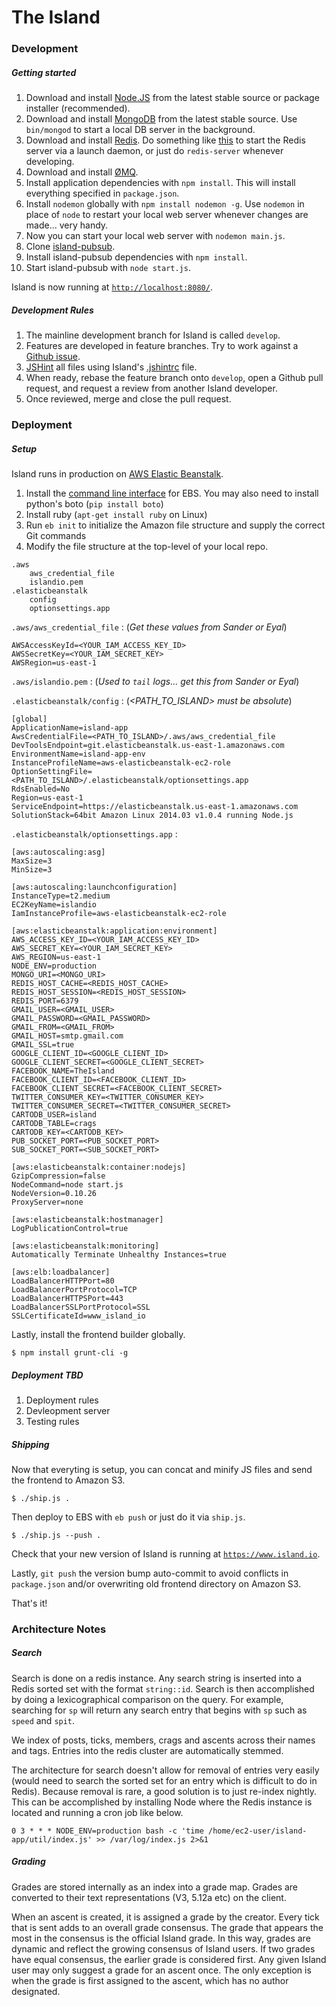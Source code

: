 # The Island

### Development

##### Getting started

1. Download and install [Node.JS](http://nodejs.org/download/) from the latest stable source or package installer (recommended).
2. Download and install [MongoDB](http://www.mongodb.org/downloads) from the latest stable source. Use ```bin/mongod``` to start a local DB server in the background.
3. Download and install [Redis](http://redis.io/download). Do something like [this](http://reistiago.wordpress.com/2011/07/23/installing-on-redis-mac-os-x/) to start the Redis server via a launch daemon, or just do ```redis-server``` whenever developing.
4. Download and install [ØMQ](http://zeromq.org/docs:source-git).
5. Install application dependencies with ```npm install```. This will install everything specified in ```package.json```.
6. Install ```nodemon``` globally with ```npm install nodemon -g```. Use ```nodemon``` in place of ```node``` to restart your local web server whenever changes are made... very handy.
7. Now you can start your local web server with ```nodemon main.js```.
8. Clone [island-pubsub](https://github.com/The-Island/island-pubsub).
9. Install island-pubsub dependencies with ```npm install```.
10. Start island-pubsub with ```node start.js```.

Island is now running at [```http://localhost:8080/```](http://localhost:8080/).

##### Development Rules

1. The mainline development branch for Island is called ```develop```.
2. Features are developed in feature branches. Try to work against a [Github issue](https://github.com/The-Island/island-app/issues).
3. [JSHint](http://jshint.com/) all files using Island's [.jshintrc](https://github.com/The-Island/island-app/blob/develop/linters/.jshintrc) file.
4. When ready, rebase the feature branch onto ```develop```, open a Github pull request, and request a review from another Island developer.
5. Once reviewed, merge and close the pull request.

### Deployment

##### Setup

Island runs in production on [AWS Elastic Beanstalk](http://aws.amazon.com/elasticbeanstalk/).

1. Install the [command line interface](http://aws.amazon.com/code/6752709412171743) for EBS. You may also need to install python's boto (```pip install boto```)
2. Install ruby (```apt-get install ruby``` on Linux)
3. Run ```eb init``` to initialize the Amazon file structure and supply the correct Git commands
4. Modify the file structure at the top-level of your local repo.

```
.aws
	aws_credential_file
	islandio.pem
.elasticbeanstalk
	config
	optionsettings.app
```

```.aws/aws_credential_file``` : (_Get these values from Sander or Eyal_)

```
AWSAccessKeyId=<YOUR_IAM_ACCESS_KEY_ID>
AWSSecretKey=<YOUR_IAM_SECRET_KEY>
AWSRegion=us-east-1
```

```.aws/islandio.pem``` : (_Used to ```tail``` logs... get this from Sander or Eyal_)

```.elasticbeanstalk/config``` : (_\<PATH\_TO\_ISLAND\> must be absolute_)

```
[global]
ApplicationName=island-app
AwsCredentialFile=<PATH_TO_ISLAND>/.aws/aws_credential_file
DevToolsEndpoint=git.elasticbeanstalk.us-east-1.amazonaws.com
EnvironmentName=island-app-env
InstanceProfileName=aws-elasticbeanstalk-ec2-role
OptionSettingFile=<PATH_TO_ISLAND>/.elasticbeanstalk/optionsettings.app
RdsEnabled=No
Region=us-east-1
ServiceEndpoint=https://elasticbeanstalk.us-east-1.amazonaws.com
SolutionStack=64bit Amazon Linux 2014.03 v1.0.4 running Node.js
```

```.elasticbeanstalk/optionsettings.app``` :

```
[aws:autoscaling:asg]
MaxSize=3
MinSize=3

[aws:autoscaling:launchconfiguration]
InstanceType=t2.medium
EC2KeyName=islandio
IamInstanceProfile=aws-elasticbeanstalk-ec2-role

[aws:elasticbeanstalk:application:environment]
AWS_ACCESS_KEY_ID=<YOUR_IAM_ACCESS_KEY_ID>
AWS_SECRET_KEY=<YOUR_IAM_SECRET_KEY>
AWS_REGION=us-east-1
NODE_ENV=production
MONGO_URI=<MONGO_URI>
REDIS_HOST_CACHE=<REDIS_HOST_CACHE>
REDIS_HOST_SESSION=<REDIS_HOST_SESSION>
REDIS_PORT=6379
GMAIL_USER=<GMAIL_USER>
GMAIL_PASSWORD=<GMAIL_PASSWORD>
GMAIL_FROM=<GMAIL_FROM>
GMAIL_HOST=smtp.gmail.com
GMAIL_SSL=true
GOOGLE_CLIENT_ID=<GOOGLE_CLIENT_ID>
GOOGLE_CLIENT_SECRET=<GOOGLE_CLIENT_SECRET>
FACEBOOK_NAME=TheIsland
FACEBOOK_CLIENT_ID=<FACEBOOK_CLIENT_ID>
FACEBOOK_CLIENT_SECRET=<FACEBOOK_CLIENT_SECRET>
TWITTER_CONSUMER_KEY=<TWITTER_CONSUMER_KEY>
TWITTER_CONSUMER_SECRET=<TWITTER_CONSUMER_SECRET>
CARTODB_USER=island
CARTODB_TABLE=crags
CARTODB_KEY=<CARTODB_KEY>
PUB_SOCKET_PORT=<PUB_SOCKET_PORT>
SUB_SOCKET_PORT=<SUB_SOCKET_PORT>

[aws:elasticbeanstalk:container:nodejs]
GzipCompression=false
NodeCommand=node start.js
NodeVersion=0.10.26
ProxyServer=none

[aws:elasticbeanstalk:hostmanager]
LogPublicationControl=true

[aws:elasticbeanstalk:monitoring]
Automatically Terminate Unhealthy Instances=true

[aws:elb:loadbalancer]
LoadBalancerHTTPPort=80
LoadBalancerPortProtocol=TCP
LoadBalancerHTTPSPort=443
LoadBalancerSSLPortProtocol=SSL
SSLCertificateId=www_island_io
```

Lastly, install the frontend builder globally.

```
$ npm install grunt-cli -g
```

##### Deployment TBD
1. Deployment rules
2. Devleopment server
3. Testing rules

##### Shipping

Now that everyting is setup, you can concat and minify JS files and send the frontend to Amazon S3.

```
$ ./ship.js .
```

Then deploy to EBS with ```eb push``` or just do it via ```ship.js```.

```
$ ./ship.js --push .
```

Check that your new version of Island is running at [```https://www.island.io```](https://www.island.io).

Lastly, ```git push``` the version bump auto-commit to avoid conflicts in ```package.json``` and/or overwriting old frontend directory on Amazon S3.

That's it!

### Architecture Notes

##### Search

Search is done on a redis instance. Any search string is inserted into a Redis sorted set with the format ```string::id```. Search is then accomplished by doing a lexicographical comparison on the query. For example, searching for ```sp``` will return any search entry that begins with ```sp``` such as ```speed``` and ```spit```.  

We index of posts, ticks, members, crags and ascents across their names and tags. Entries into the redis cluster are automatically stemmed.

The architecture for search doesn't allow for removal of entries very easily (would need to search the sorted set for an entry which is difficult to do in Redis). Because removal is rare, a good solution is to just re-index nightly. This can be accomplished by installing Node where the Redis instance is located and running a cron job like below.

```0 3 * * * NODE_ENV=production bash -c 'time /home/ec2-user/island-app/util/index.js' >> /var/log/index.js 2>&1```


##### Grading

Grades are stored internally as an index into a grade map. Grades are converted to their text representations (V3, 5.12a etc) on the client.

When an ascent is created, it is assigned a grade by the creator. Every tick that is sent adds to an overall grade consensus. The grade that appears the most in the consensus is the official Island grade. In this way, grades are dynamic and reflect the growing consensus of Island users. If two grades have equal consensus, the earlier grade is considered first. Any given Island user may only suggest a grade for an ascent once. The only exception is when the grade is first assigned to the ascent, which has no author designated.
